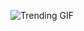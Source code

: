 ![Trending GIF](https://media0.giphy.com/media/v1.Y2lkPThiYjIxNzcyNmxvY2VyMDV5MWl3em41MjU3MGd0b2I4dXh1ajdsd3ZuMzljdm0xNyZlcD12MV9naWZzX3NlYXJjaCZjdD1n/rplvK3z0IzLqBxVJWk/giphy.gif)
